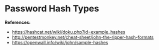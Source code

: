 # Password Hash Types

**References:**
* https://hashcat.net/wiki/doku.php?id=example_hashes
* http://pentestmonkey.net/cheat-sheet/john-the-ripper-hash-formats
* https://openwall.info/wiki/john/sample-hashes
